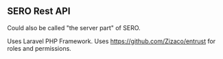 ## SERO Rest API

Could also be called "the server part" of SERO.

Uses Laravel PHP Framework.
Uses https://github.com/Zizaco/entrust for roles and permissions.